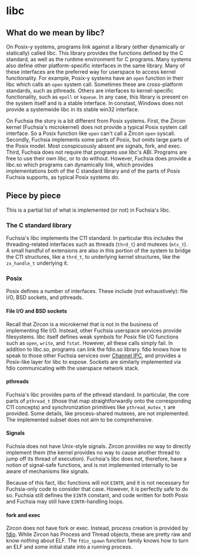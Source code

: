 # libc

## What do we mean by libc?

On Posix-y systems, programs link against a library (either
dynamically or statically) called libc. This library provides the
functions defined by the C standard, as well as the runtime
environment for C programs. Many systems also define other
platform-specific interfaces in the same library. Many of these
interfaces are the preferred way for userspace to access kernel
functionality. For example, Posix-y systems have an `open` function in
their libc which calls an `open` system call. Sometimes these are
cross-platform standards, such as pthreads. Others are interfaces to
kernel-specific functionality, such as `epoll` or `kqueue`. In any
case, this library is present on the system itself and is a stable
interface. In constast, Windows does not provide a systemwide libc in
its stable win32 interface.

On Fuchsia the story is a bit different from Posix systems. First, the
Zircon kernel (Fuchsia's microkernel) does not provide a typical
Posix system call interface. So a Posix function like `open` can't
call a Zircon `open` syscall. Secondly, Fuchsia implements some parts
of Posix, but omits large parts of the Posix model. Most conspicuously
absent are signals, fork, and exec. Third, Fuchsia does not require
that programs use libc's ABI. Programs are free to use their own libc,
or to do without. However, Fuchsia does provide a libc.so which
programs can dynamically link, which provides implementations both of
the C standard library and of the parts of Posix Fuchsia supports, as
typical Posix systems do.

## Piece by piece

This is a partial list of what is implemented (or not) in Fuchsia's
libc.

### The C standard library

Fuchsia's libc implements the C11 standard. In particular this
includes the threading-related interfaces such as threads (`thrd_t`)
and mutexes (`mtx_t`). A small handful of extensions are also in this
portion of the system to bridge the C11 structures, like a `thrd_t`,
to underlying kernel structures, like the `zx_handle_t` underlying it.

### Posix

Posix defines a number of interfaces. These include (not
exhaustively): file I/O, BSD sockets, and pthreads.

#### File I/O and BSD sockets

Recall that Zircon is a microkernel that is not in the business of
implementing file I/O. Instead, other Fuchsia userspace services
provide filesystems. libc itself defines weak symbols for Posix file
I/O functions such as `open`, `write`, and `fstat`. However, all these
calls simply fail. In addition to libc.so, programs can link the
fdio.so library. fdio knows how to speak to those other Fuchsia
services over
[Channel IPC][zircon-concepts-message-passing], and
provides a Posix-like layer for libc to expose. Sockets are similarly
implemented via fdio communicating with the userspace network stack.

#### pthreads

Fuchsia's libc provides parts of the pthread standard. In particular,
the core parts of `pthread_t` (those that map straightforwardly onto
the corresponding C11 concepts) and synchronization primitives like
`pthread_mutex_t` are provided. Some details, like process-shared
mutexes, are not implemented. The implemented subset does not aim to
be comprehensive.

#### Signals

Fuchsia does not have Unix-style signals. Zircon provides no way to
directly implement them (the kernel provides no way to cause another
thread to jump off its thread of execution). Fuchsia's libc does not,
therefore, have a notion of signal-safe functions, and is not
implemented internally to be aware of mechanisms like signals.

Because of this fact, libc functions will not `EINTR`, and it is not
necessary for Fuchsia-only code to consider that case. However, it is
perfectly safe to do so. Fuchsia still defines the `EINTR` constant,
and code written for both Posix and Fuchsia may still have
`EINTR`-handling loops.

#### fork and exec

Zircon does not have fork or exec. Instead, process creation is
provided by [fdio](fdio.md). While Zircon has Process and
Thread objects, these are pretty raw and know nothing about
ELF. The `fdio_spawn` function family knows how to turn an ELF and some initial
state into a running process.


[zircon-concepts-message-passing]: https://fuchsia.googlesource.com/zircon/+/master/docs/concepts.md#message-passing-sockets-and-channels
